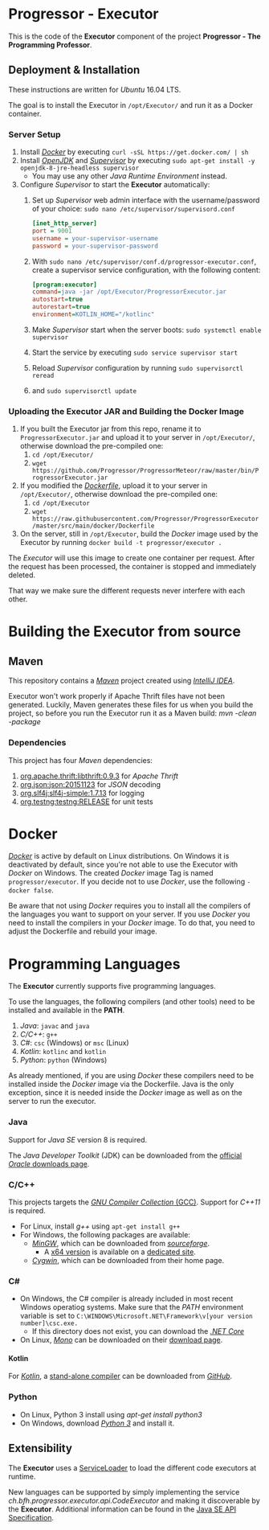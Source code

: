 # Progressor - Executor

This is the code of the **Executor** component of the project **Progressor - The Programming Professor**.

## Deployment & Installation

These instructions are written for *Ubuntu* 16.04 LTS.

The goal is to install the Executor in `/opt/Executor/` and run it as a Docker container.

### Server Setup

1. Install [*Docker*](https://www.docker.com/) by executing `curl -sSL https://get.docker.com/ | sh`
1. Install [*OpenJDK*](http://openjdk.java.net/) and [*Supervisor*](http://supervisord.org/) by executing `sudo apt-get install -y openjdk-8-jre-headless supervisor`
    * You may use any other *Java Runtime Environment* instead.
1. Configure *Supervisor* to start the **Executor** automatically:
    1. Set up *Supervisor* web admin interface with the username/password of your choice: `sudo nano /etc/supervisor/supervisord.conf`

        ```ini
        [inet_http_server]
        port = 9001
        username = your-supervisor-username
        password = your-supervisor-password
        ```

    1. With `sudo nano /etc/supervisor/conf.d/progressor-executor.conf`, create a supervisor service configuration, with the following content:

        ```ini
        [program:executor]
        command=java -jar /opt/Executor/ProgressorExecutor.jar
        autostart=true
        autorestart=true
        environment=KOTLIN_HOME="/kotlinc"
        ```

    1. Make *Supervisor* start when the server boots: `sudo systemctl enable supervisor`
    1. Start the service by executing `sudo service supervisor start`
    1. Reload *Supervisor* configuration by running `sudo supervisorctl reread`
    1. and `sudo supervisorctl update`

### Uploading the Executor JAR and Building the Docker Image

1. If you built the Executor jar from this repo, rename it to `ProgressorExecutor.jar` and upload it to your server in `/opt/Executor/`, otherwise download the pre-compiled one:
    1. `cd /opt/Executor/`
    1. `wget https://github.com/Progressor/ProgressorMeteor/raw/master/bin/ProgressorExecutor.jar`
1. If you modified the [*Dockerfile*](src/main/docker/Dockerfile), upload it to your server in `/opt/Executor/`, otherwise download the pre-compiled one:
    1. `cd /opt/Executor`
    1. `wget https://raw.githubusercontent.com/Progressor/ProgressorExecutor/master/src/main/docker/Dockerfile`
1. On the server, still in `/opt/Executor`, build the *Docker* image used by the Executor by running `docker build -t progressor/executor .`

The *Executor* will use this image to create one container per request.
After the request has been processed, the container is stopped and immediately deleted.

That way we make sure the different requests never interfere with each other.

# Building the Executor from source
## Maven

This repository contains a [*Maven*](https://maven.apache.org/) project created using [*IntelliJ IDEA*](https://www.jetbrains.com/idea/).

Executor won't work properly if Apache Thrift files have not been generated. Luckily, Maven generates these files for us when you build the project, so before you run the Executor run it as a Maven build: *mvn -clean -package*

### Dependencies

This project has four *Maven* dependencies:

1. [org.apache.thrift:libthrift:0.9.3](http://mvnrepository.com/artifact/org.apache.thrift/libthrift/0.9.3)
   for *Apache Thrift*
1. [org.json:json:20151123](http://mvnrepository.com/artifact/org.json/json/20151123)
   for *JSON* decoding
1. [org.slf4j:slf4j-simple:1.7.13](http://mvnrepository.com/artifact/org.slf4j/slf4j-simple/1.7.13)
   for logging
1. [org.testng:testng:RELEASE](http://mvnrepository.com/artifact/org.testng/testng)
   for unit tests

# Docker

[*Docker*](https://www.docker.com/) is active by default on Linux distributions. On Windows it is deactivated by default, since you're not able to use the Executor with *Docker* on Windows.
The created *Docker* image Tag is named `progressor/executor`.
If you decide not to use *Docker*, use the following `-docker false`.

Be aware that not using *Docker* requires you to install all the compilers of the languages you want to support on your server.
If you use *Docker* you need to install the compilers in your *Docker* image. To do that, you need to adjust the Dockerfile and rebuild your image.

# Programming Languages

The **Executor** currently supports five programming languages.

To use the languages, the following compilers (and other tools) need to be installed and available in the **PATH**.

1. *Java*: `javac` and `java`
1. *C/C++*: `g++`
1. *C#*: `csc` (Windows) or `msc` (Linux)
1. *Kotlin*: `kotlinc` and `kotlin`
1. *Python*: `python` (Windows)

As already mentioned, if you are using *Docker* these compilers need to be installed inside the *Docker* image via the Dockerfile.
Java is the only exception, since it is needed inside the *Docker* image as well as on the server to run the executor.

### Java

Support for *Java SE* version 8 is required.

The *Java Developer Toolkit* (JDK) can be downloaded from the [official *Oracle* downloads page](http://www.oracle.com/technetwork/java/javase/downloads/).

### C/C++

This projects targets the [*GNU Compiler Collection* (GCC)](https://gcc.gnu.org/).
Support for *C++11* is required.

* For Linux, install *g++* using `apt-get install g++`
* For Windows, the following packages are available:
  * [*MinGW*](http://www.mingw.org/), which can be downloaded from [*sourceforge*](https://sourceforge.net/projects/mingw/files/).
    * A [x64 version](http://mingw-w64.org/) is available on a [dedicated site](http://mingw-w64.org/doku.php/download/win-builds).
  * [*Cygwin*](http://sourceware.org/cygwin/), which can be downloaded from their home page.

### C# #

* On Windows, the C# compiler is already included in most recent Windows operatiog systems. Make sure that the *PATH* environment variable is set to `C:\WINDOWS\Microsoft.NET\Framework\v[your version number]\csc.exe.`
    * If this directory does not exist, you can download the [*.NET Core*](https://www.microsoft.com/net/download)
* On Linux, [*Mono*](http://www.mono-project.com/) can be downloaded on their [download page](http://www.mono-project.com/download/).

#### Kotlin

For [*Kotlin*](http://kotlinlang.org/), a [stand-alone compiler](http://kotlinlang.org/docs/tutorials/command-line.html) can be downloaded from [*GitHub*](https://github.com/JetBrains/kotlin/releases/latest).

### Python

* On Linux, Python 3 install using *apt-get install python3*
* On Windows, download [*Python 3*](https://www.python.org/downloads/release/python-351/) and install it.

## Extensibility

The **Executor** uses a [ServiceLoader](http://docs.oracle.com/javase/8/docs/api/java/util/ServiceLoader.html) to load the different code executors at runtime.

New languages can be supported by simply implementing the service *ch.bfh.progressor.executor.api.CodeExecutor* and making it discoverable by the **Executor**.
Additional information can be found in the [Java SE API Specification](http://docs.oracle.com/javase/8/docs/api/java/util/ServiceLoader.html).
